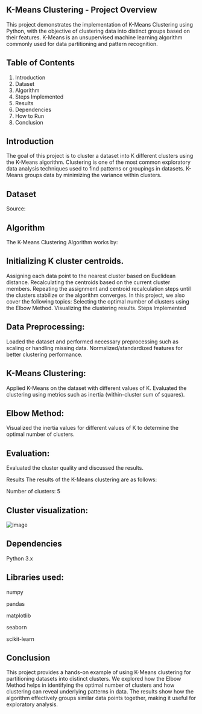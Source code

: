 **<h2>K-Means Clustering - Project Overview</h2>**


This project demonstrates the implementation of K-Means Clustering using Python, with the objective of clustering data into distinct groups based on their features. K-Means is an unsupervised machine learning algorithm commonly used for data partitioning and pattern recognition.

**<h2>Table of Contents</h2>**

1. Introduction
2. Dataset
3. Algorithm
4. Steps Implemented
5. Results
6. Dependencies
7. How to Run
8. Conclusion

   
**<h2>Introduction</h2>**

The goal of this project is to cluster a dataset into K different clusters using the K-Means algorithm. Clustering is one of the most common exploratory data analysis techniques used to find patterns or groupings in datasets. K-Means groups data by minimizing the variance within clusters.

**<h2>Dataset</h2>**

Source: 

**<h2>Algorithm</h2>**

The K-Means Clustering Algorithm works by:

**<h2>Initializing K cluster centroids.</h2>**

Assigning each data point to the nearest cluster based on Euclidean distance.
Recalculating the centroids based on the current cluster members.
Repeating the assignment and centroid recalculation steps until the clusters stabilize or the algorithm converges.
In this project, we also cover the following topics:
Selecting the optimal number of clusters using the Elbow Method.
Visualizing the clustering results.
Steps Implemented

**<h2>Data Preprocessing:</h2>**
Loaded the dataset and performed necessary preprocessing such as scaling or handling missing data.
Normalized/standardized features for better clustering performance.

**<h2>K-Means Clustering:</h2>**
Applied K-Means on the dataset with different values of K.
Evaluated the clustering using metrics such as inertia (within-cluster sum of squares).

**<h2>Elbow Method:</h2>**
Visualized the inertia values for different values of K to determine the optimal number of clusters.


**<h2>Evaluation:</h2>**
Evaluated the cluster quality and discussed the results.

Results
The results of the K-Means clustering are as follows:

Number of clusters: 5

**<h2>Cluster visualization:</h2>**
![image](https://github.com/user-attachments/assets/f282d040-baa0-434c-b25f-b506eda93017)


**<h2>Dependencies</h2>**

Python 3.x

**<h2>Libraries used:</h2>**

numpy

pandas

matplotlib

seaborn

scikit-learn

**<h2>Conclusion</h2>**
This project provides a hands-on example of using K-Means clustering for partitioning datasets into distinct clusters. We explored how the Elbow Method helps in identifying the optimal number of clusters and how clustering can reveal underlying patterns in data. The results show how the algorithm effectively groups similar data points together, making it useful for exploratory analysis.

